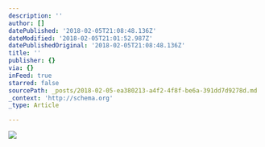```yaml
---
description: ''
author: []
datePublished: '2018-02-05T21:08:48.136Z'
dateModified: '2018-02-05T21:01:52.987Z'
datePublishedOriginal: '2018-02-05T21:08:48.136Z'
title: ''
publisher: {}
via: {}
inFeed: true
starred: false
sourcePath: _posts/2018-02-05-ea380213-a4f2-4f8f-be6a-391dd7d9278d.md
_context: 'http://schema.org'
_type: Article

---
```

![](https://the-grid-user-content.s3-us-west-2.amazonaws.com/7f76c8a1-6a97-4e4e-9636-3ef320e59622.jpg)
